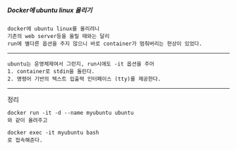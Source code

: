 <h5> Docker에 ubuntu linux 올리기 </h5>

    docker에 ubuntu linux를 올리려니
    기존의 web server등을 올릴 때와는 달리
    run에 별다른 옵션을 주지 않으니 바로 container가 멈춰버리는 현상이 있었다.

---

    ubuntu는 운영체제여서 그런지, run시에도 -it 옵션을 주어
    1. container로 stdin을 돌린다.
    2. 명령어 기반의 텍스트 입출력 인터페이스 (tty)를 제공한다.

---

정리

    docker run -it -d --name myubuntu ubuntu
    와 같이 올려주고

    docker exec -it myubuntu bash 
    로 접속해준다.